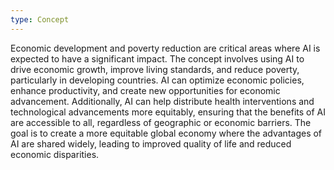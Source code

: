 ```yaml
---
type: Concept
---
```


Economic development and poverty reduction are critical areas where AI is expected to have a significant impact. The concept involves using AI to drive economic growth, improve living standards, and reduce poverty, particularly in developing countries. AI can optimize economic policies, enhance productivity, and create new opportunities for economic advancement. Additionally, AI can help distribute health interventions and technological advancements more equitably, ensuring that the benefits of AI are accessible to all, regardless of geographic or economic barriers. The goal is to create a more equitable global economy where the advantages of AI are shared widely, leading to improved quality of life and reduced economic disparities.